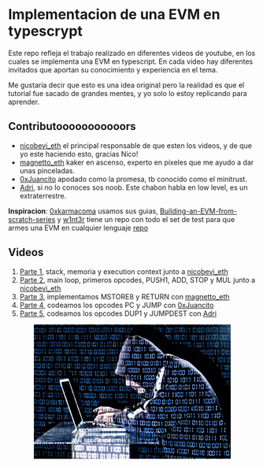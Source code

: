 # Implementacion de una EVM en typescrypt

Este repo refleja el trabajo realizado en diferentes videos de youtube,
en los cuales se implementa una EVM en typescript. En cada video hay diferentes
invitados que aportan su conocimiento y experiencia en el tema.

Me gustaria decir que esto es una idea original pero la realidad es que el tutorial
fue sacado de grandes mentes, y yo solo lo estoy replicando para aprender.

## Contributooooooooooors

- [nicobevi_eth](https://twitter.com/nicobevi_eth) el principal responsable de que esten los videos, y de que yo este haciendo esto, gracias Nico!
- [magnetto_eth](https://twitter.com/magnetto_eth) kaker en ascenso, experto en pixeles que me ayudo a dar unas pinceladas.
- [0xJuancito](https://twitter.com/0xJuancito) apodado como la promesa, tb conocido como el minitrust.
- [Adri](https://twitter.com/adrianromero), si no lo conoces sos noob. Este chabon habla en low level, es un extraterrestre.

**Inspiracion**: [0xkarmacoma](https://twitter.com/0xkarmacoma) usamos sus guias, [Building-an-EVM-from-scratch-series](https://karmacoma.notion.site/Building-an-EVM-from-scratch-series-90ee3c827b314e0599e705a1152eecf9) y [w1nt3r](https://twitter.com/w1nt3r_eth?lang=es) tiene un repo con todo el set de test para que armes una EVM en cualquier lenguaje [repo](https://github.com/w1nt3r-eth/evm-from-scratch/tree/main)

## Videos

1) [Parte 1](https://www.youtube.com/watch?v=w71sWGW2BUw&), stack, memoria y execution context junto a [nicobevi_eth](https://twitter.com/nicobevi_eth)
2) [Parte 2](https://www.youtube.com/watch?v=_tAVCpFrXRg), main loop, primeros opcodes, PUSH1, ADD, STOP y MUL junto a [nicobevi_eth](https://twitter.com/nicobevi_eth)
3) [Parte 3](https://www.youtube.com/watch?v=uSPQBIZ6jxg), implementamos MSTORE8 y RETURN con [magnetto_eth](https://twitter.com/magnetto_eth)
4) [Parte 4](https://www.youtube.com/watch?v=lK2zY8HfG9w), codeamos los opcodes PC y JUMP con [0xJuancito](https://twitter.com/0xJuancito)
5) [Parte 5](https://www.youtube.com/watch?v=Z3Z3Z3Z3Z3Z), codeamos los opcodes DUP1 y JUMPDEST con [Adri](https://twitter.com/adrianromero)

<p align="center">
  <img src="./img/hacker-evm.jpg" alt="kakeando una ethereum virtual machine" width="400">
</p>
